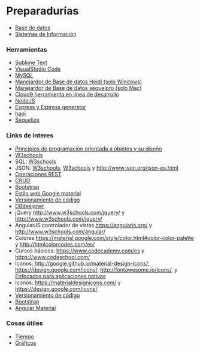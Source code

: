 # Preparadurías
* [Base de datos](https://github.com/bunterg/preparaduria/tree/master/Base%20de%20Datos) 
* [Sistemas de Información](https://github.com/bunterg/preparaduria/tree/master/Sistemas%20de%20Informacion)

### Herramientas
* [Sublime Text](https://www.sublimetext.com/)
* [VisualStudio Code](https://code.visualstudio.com/)
* [MySQL](https://www.mysql.com/downloads/)
* [Manejardor de Base de datos Heidi (solo Windows)](http://www.heidisql.com/download.php)
* [Manejardor de Base de datos sequelpro (solo Mac)](https://www.sequelpro.com/)
* [Cloud9 herramienta en linea de desarrollo](https://c9.io/)
* [NodeJS](https://nodejs.org/es/)
* [Express y Express generator](http://expressjs.com/)
* [hapi](http://hapijs.com/)
* [Sequelize](http://docs.sequelizejs.com/en/v3/)

### Links de interes
* [Principios de programación orientada a objetos y su diseño](http://williamdurand.fr/2013/07/30/from-stupid-to-solid-code/)
* [W3schools](http://www.w3schools.com/)
* SQL: [W3schools](http://www.w3schools.com/sql/default.asp)
* JSON: [W3schools](http://www.w3schools.com/js/js_json_intro.asp), [W3schools](http://www.w3schools.com/js/js_json.asp) y http://www.json.org/json-es.html
* [Operaciones REST](http://www.restapitutorial.com/lessons/httpmethods.html)
* [CRUD](https://en.wikipedia.org/wiki/Create,_read,_update_and_delete)
* [Bootstrap](http://getbootstrap.com/)
* [Estilo web Google material](https://getmdl.io/)
* [Versionamiento de código](https://github.com/)
* [DBdesigner](https://dbdesigner.net/)
* jQuery http://www.w3schools.com/jquery/ y http://www.w3schools.com/jquery/
* AngularJS controlador de vistas https://angularjs.org/ y http://www.w3schools.com/angular/
* Colores https://material.google.com/style/color.html#color-color-palette y http://htmlcolorcodes.com/es/
* Cursos básicos: https://www.codecademy.com/es y https://www.codeschool.com/
* Iconos: http://google.github.io/material-design-icons/, https://design.google.com/icons/, http://fontawesome.io/icons/, y [Enfocados para aplicaciones nativas](https://materialdesignicons.com/)
* Iconos: https://materialdesignicons.com/ y https://design.google.com/icons/
* [Versionamiento de código](https://github.com/)
* [Bootstrap](http://getbootstrap.com/)
* [Angular Material](https://material.angularjs.org/latest/)

### Cosas útiles
* [Tiempo](http://momentjs.com/)
* [Gráficos](http://www.chartjs.org/)